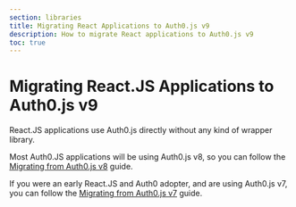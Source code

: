 ```yaml
---
section: libraries
title: Migrating React Applications to Auth0.js v9
description: How to migrate React applications to Auth0.js v9
toc: true
---
```


# Migrating React.JS Applications to Auth0.js v9

React.JS applications use Auth0.js directly without any kind of wrapper library.

Most Auth0.JS applications will be using Auth0.js v8, so you can follow the [Migrating from Auth0.js v8](migration-v8-v9.md) guide.

If you were an early React.JS and Auth0 adopter, and are using Auth0.js v7, you can follow the [Migrating from Auth0.js v7](migration-v7-v9.md) guide.

